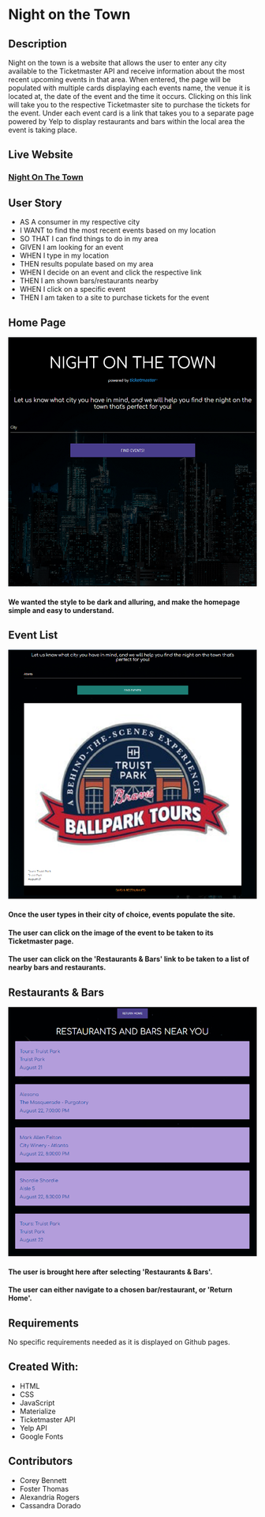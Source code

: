 # Night on the Town

## Description

Night on the town is a website that allows the user to enter any city available to the Ticketmaster API and receive information about the most recent upcoming events in that area. When entered, the page will be populated with multiple cards displaying each events name, the venue it is located at, the date of the event and the time it occurs. Clicking on this link will take you to the respective Ticketmaster site to purchase the tickets for the event. Under each event card is a link that takes you to a separate page powered by Yelp to display restaurants and bars within the local area the event is taking place.

## Live Website

### [Night On The Town](https://cwheelsrun.github.io/Night-On-The-Town/)

## User Story

- AS A consumer in my respective city
- I WANT to find the most recent events based on my location 
- SO THAT I can find things to do in my area
- GIVEN I am looking for an event
- WHEN I type in my location
- THEN results populate based on my area
- WHEN I decide on an event and click the respective link
- THEN I am shown bars/restaurants nearby
- WHEN I click on a specific event
- THEN I am taken to a site to purchase tickets for the event

## Home Page

![Preview of the homepage](/assets/images/night1.png "Homepage")

#### We wanted the style to be dark and alluring, and make the homepage simple and easy to understand.

## Event List

![Sample of the listed events](/assets/images/night2.png "Event List")

#### Once the user types in their city of choice, events populate the site.
#### The user can click on the image of the event to be taken to its Ticketmaster page.
#### The user can click on the 'Restaurants & Bars' link to be taken to a list of nearby bars and restaurants. 

## Restaurants & Bars

![Sample of the listed restaurants/bars](/assets/images/night3.png "Bar & Restaurant List")

#### The user is brought here after selecting 'Restaurants & Bars'.
#### The user can either navigate to a chosen bar/restaurant, or 'Return Home'.

## Requirements

No specific requirements needed as it is displayed on Github pages.

## Created With:

- HTML
- CSS
- JavaScript
- Materialize
- Ticketmaster API
- Yelp API
- Google Fonts

## Contributors
- Corey Bennett
- Foster Thomas
- Alexandria Rogers
- Cassandra Dorado 